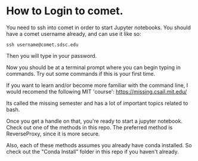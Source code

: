 # How to Login to comet.
You need to ssh into comet in order to start Jupyter notebooks.
You should have a comet username already, and can use it like so:

`ssh username@comet.sdsc.edu`

Then you will type in your password.

Now you should be at a terminal prompt where you can begin typing in commands. Try out some commands if this is your first time.

If you want to learn and/or become more familiar with the command line, I would recomend the following MIT 'course': https://missing.csail.mit.edu/

Its called the missing semester and has a lot of important topics related to bash.

Once you get a handle on that, you're ready to start a jupyter notebook. Check out one of the methods in this repo. The preferred method is ReverseProxy, since it is more secure.


Also, each of these methods assumes you already have conda installed. So check out the "Conda Install" folder in this repo if you haven't already.
